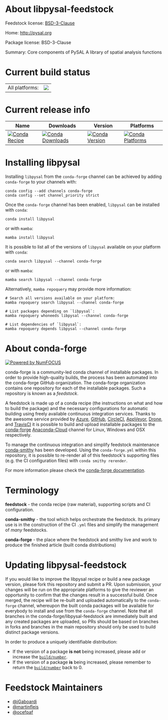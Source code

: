 About libpysal-feedstock
========================

Feedstock license: [BSD-3-Clause](https://github.com/conda-forge/libpysal-feedstock/blob/main/LICENSE.txt)

Home: http://pysal.org

Package license: BSD-3-Clause

Summary: Core components of PySAL A library of spatial analysis functions

Current build status
====================


<table><tr><td>All platforms:</td>
    <td>
      <a href="https://dev.azure.com/conda-forge/feedstock-builds/_build/latest?definitionId=4857&branchName=main">
        <img src="https://dev.azure.com/conda-forge/feedstock-builds/_apis/build/status/libpysal-feedstock?branchName=main">
      </a>
    </td>
  </tr>
</table>

Current release info
====================

| Name | Downloads | Version | Platforms |
| --- | --- | --- | --- |
| [![Conda Recipe](https://img.shields.io/badge/recipe-libpysal-green.svg)](https://anaconda.org/conda-forge/libpysal) | [![Conda Downloads](https://img.shields.io/conda/dn/conda-forge/libpysal.svg)](https://anaconda.org/conda-forge/libpysal) | [![Conda Version](https://img.shields.io/conda/vn/conda-forge/libpysal.svg)](https://anaconda.org/conda-forge/libpysal) | [![Conda Platforms](https://img.shields.io/conda/pn/conda-forge/libpysal.svg)](https://anaconda.org/conda-forge/libpysal) |

Installing libpysal
===================

Installing `libpysal` from the `conda-forge` channel can be achieved by adding `conda-forge` to your channels with:

```
conda config --add channels conda-forge
conda config --set channel_priority strict
```

Once the `conda-forge` channel has been enabled, `libpysal` can be installed with `conda`:

```
conda install libpysal
```

or with `mamba`:

```
mamba install libpysal
```

It is possible to list all of the versions of `libpysal` available on your platform with `conda`:

```
conda search libpysal --channel conda-forge
```

or with `mamba`:

```
mamba search libpysal --channel conda-forge
```

Alternatively, `mamba repoquery` may provide more information:

```
# Search all versions available on your platform:
mamba repoquery search libpysal --channel conda-forge

# List packages depending on `libpysal`:
mamba repoquery whoneeds libpysal --channel conda-forge

# List dependencies of `libpysal`:
mamba repoquery depends libpysal --channel conda-forge
```


About conda-forge
=================

[![Powered by
NumFOCUS](https://img.shields.io/badge/powered%20by-NumFOCUS-orange.svg?style=flat&colorA=E1523D&colorB=007D8A)](https://numfocus.org)

conda-forge is a community-led conda channel of installable packages.
In order to provide high-quality builds, the process has been automated into the
conda-forge GitHub organization. The conda-forge organization contains one repository
for each of the installable packages. Such a repository is known as a *feedstock*.

A feedstock is made up of a conda recipe (the instructions on what and how to build
the package) and the necessary configurations for automatic building using freely
available continuous integration services. Thanks to the awesome service provided by
[Azure](https://azure.microsoft.com/en-us/services/devops/), [GitHub](https://github.com/),
[CircleCI](https://circleci.com/), [AppVeyor](https://www.appveyor.com/),
[Drone](https://cloud.drone.io/welcome), and [TravisCI](https://travis-ci.com/)
it is possible to build and upload installable packages to the
[conda-forge](https://anaconda.org/conda-forge) [Anaconda-Cloud](https://anaconda.org/)
channel for Linux, Windows and OSX respectively.

To manage the continuous integration and simplify feedstock maintenance
[conda-smithy](https://github.com/conda-forge/conda-smithy) has been developed.
Using the ``conda-forge.yml`` within this repository, it is possible to re-render all of
this feedstock's supporting files (e.g. the CI configuration files) with ``conda smithy rerender``.

For more information please check the [conda-forge documentation](https://conda-forge.org/docs/).

Terminology
===========

**feedstock** - the conda recipe (raw material), supporting scripts and CI configuration.

**conda-smithy** - the tool which helps orchestrate the feedstock.
                   Its primary use is in the construction of the CI ``.yml`` files
                   and simplify the management of *many* feedstocks.

**conda-forge** - the place where the feedstock and smithy live and work to
                  produce the finished article (built conda distributions)


Updating libpysal-feedstock
===========================

If you would like to improve the libpysal recipe or build a new
package version, please fork this repository and submit a PR. Upon submission,
your changes will be run on the appropriate platforms to give the reviewer an
opportunity to confirm that the changes result in a successful build. Once
merged, the recipe will be re-built and uploaded automatically to the
`conda-forge` channel, whereupon the built conda packages will be available for
everybody to install and use from the `conda-forge` channel.
Note that all branches in the conda-forge/libpysal-feedstock are
immediately built and any created packages are uploaded, so PRs should be based
on branches in forks and branches in the main repository should only be used to
build distinct package versions.

In order to produce a uniquely identifiable distribution:
 * If the version of a package **is not** being increased, please add or increase
   the [``build/number``](https://docs.conda.io/projects/conda-build/en/latest/resources/define-metadata.html#build-number-and-string).
 * If the version of a package **is** being increased, please remember to return
   the [``build/number``](https://docs.conda.io/projects/conda-build/en/latest/resources/define-metadata.html#build-number-and-string)
   back to 0.

Feedstock Maintainers
=====================

* [@jGaboardi](https://github.com/jGaboardi/)
* [@martinfleis](https://github.com/martinfleis/)
* [@ocefpaf](https://github.com/ocefpaf/)

